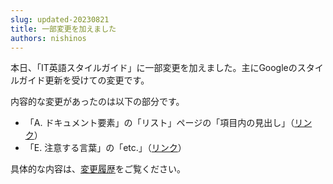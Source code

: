 ```yaml
---
slug: updated-20230821
title: 一部変更を加えました
authors: nishinos
---
```


本日、「IT英語スタイルガイド」に一部変更を加えました。主にGoogleのスタイルガイド更新を受けての変更です。

内容的な変更があったのは以下の部分です。

- 「A. ドキュメント要素」の「リスト」ページの「項目内の見出し」（[リンク](../docs/document-components/lists#項目内の見出し)）
- 「E. 注意する言葉」の「etc.」（[リンク](../docs/word-list#etc)）

具体的な内容は、[変更履歴](../docs/revision-history)をご覧ください。
